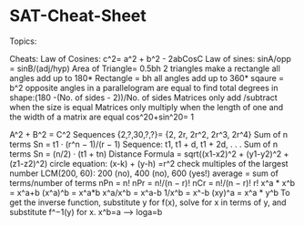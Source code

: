 # SAT-Cheat-Sheet
Topics: 


Cheats:
Law of Cosines: c^2= a^2 + b^2 - 2abCosC
Law of sines: sinA/opp  = sinB/(adj/hyp)
Area of Triangle= 0.5bh
2 triangles make a rectangle
all angles add up to 180*
Rectangle = bh
all angles add up to 360*
sqaure = b^2
opposite angles in a parallelogram are equal
to find total degrees in shape:(180 -(No. of sides - 2))/No. of sides
Matrices only add /subtract when the size is equal
Matrices only multiply when the length of one and the width of a matrix are equal 
cos^20+sin^20= 1



A^2 + B^2 = C^2
Sequences {2,?,30,?,?}= {2, 2r, 2r^2, 2r^3, 2r^4}
Sum of n terms Sn = t1 · (r^n − 1)/(r − 1) 
Sequence: t1, t1 + d, t1 + 2d, . . .
Sum of n terms Sn = (n/2) · (t1 + tn) 
Distance Formula = sqrt((x1-x2)^2 + (y1-y2)^2 + (z1-z2)^2)
circle equation: (x-k) + (y-h) =r^2
check multiples of the largest number
LCM(200, 60): 200 (no), 400 (no), 600 (yes!)
average = sum of terms/number of terms
 nPn = n!
 nPr = n!/(n − r)!
 nCr = n!/(n − r)! r!
x^a * x^b = x^a+b
(x^a)^b = x^a*b
x^a/x^b = x^a-b
1/x^b = x^-b
(xy)^a = x^a * y^b
To get the inverse function, substitute y for f(x), solve for x in terms of y, and substitute f^−1(y) for x.
x^b=a --> loga=b
